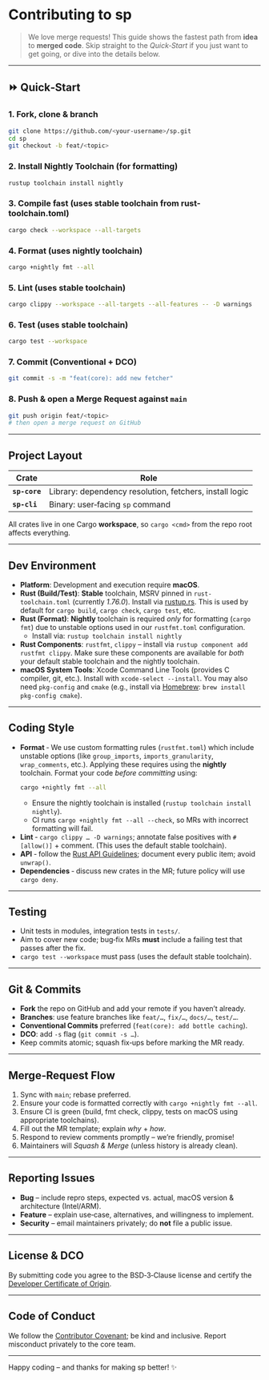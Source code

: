 # Contributing to sp

> We love merge requests! This guide shows the fastest path from **idea** to **merged code**. Skip straight to the *Quick‑Start* if you just want to get going, or dive into the details below.

---

## ⏩ Quick‑Start

### 1. Fork, clone & branch
```bash
git clone https://github.com/<your-username>/sp.git
cd sp
git checkout -b feat/<topic>
```

### 2. Install Nightly Toolchain (for formatting)
```bash
rustup toolchain install nightly
```

### 3. Compile fast (uses stable toolchain from rust-toolchain.toml)
```bash
cargo check --workspace --all-targets
```

### 4. Format (uses nightly toolchain)
```bash
cargo +nightly fmt --all
```

### 5. Lint (uses stable toolchain)
```bash
cargo clippy --workspace --all-targets --all-features -- -D warnings
```

### 6. Test (uses stable toolchain)
```bash
cargo test --workspace
```

### 7. Commit (Conventional + DCO)
```bash
git commit -s -m "feat(core): add new fetcher"
```

### 8. Push & open a Merge Request against `main`
```bash
git push origin feat/<topic>
# then open a merge request on GitHub
```

-----

## Project Layout

| Crate               | Role                                                     |
| ------------------- | -------------------------------------------------------- |
| **`sp-core`** | Library: dependency resolution, fetchers, install logic  |
| **`sp-cli`**  | Binary: user‑facing `sp` command                   |

All crates live in one Cargo **workspace**, so `cargo <cmd>` from the repo root affects everything.

-----

## Dev Environment

  * **Platform**: Development and execution require **macOS**.
  * **Rust (Build/Test)**: **Stable** toolchain, MSRV pinned in `rust-toolchain.toml` (currently *1.76.0*). Install via [rustup.rs][rustup.rs]. This is used by default for `cargo build`, `cargo check`, `cargo test`, etc.
  * **Rust (Format)**: **Nightly** toolchain is required *only* for formatting (`cargo fmt`) due to unstable options used in our `rustfmt.toml` configuration.
      * Install via: `rustup toolchain install nightly`
  * **Rust Components**: `rustfmt`, `clippy` – install via `rustup component add rustfmt clippy`. Make sure these components are available for *both* your default stable toolchain and the nightly toolchain.
  * **macOS System Tools**: Xcode Command Line Tools (provides C compiler, git, etc.). Install with `xcode-select --install`. You may also need `pkg-config` and `cmake` (e.g., install via [Homebrew][Homebrew]: `brew install pkg-config cmake`).

-----

## Coding Style

  * **Format** ‑ We use custom formatting rules (`rustfmt.toml`) which include unstable options (like `group_imports`, `imports_granularity`, `wrap_comments`, etc.). Applying these requires using the **nightly** toolchain. Format your code *before committing* using:
    ```bash
    cargo +nightly fmt --all
    ```
      * Ensure the nightly toolchain is installed (`rustup toolchain install nightly`).
      * CI runs `cargo +nightly fmt --all --check`, so MRs with incorrect formatting will fail.
  * **Lint** ‑ `cargo clippy … -D warnings`; annotate false positives with `#[allow()]` + comment. (This uses the default stable toolchain).
  * **API** ‑ follow the [Rust API Guidelines][Rust API Guidelines]; document every public item; avoid `unwrap()`.
  * **Dependencies** ‑ discuss new crates in the MR; future policy will use `cargo deny`.

-----

## Testing

  * Unit tests in modules, integration tests in `tests/`.
  * Aim to cover new code; bug‑fix MRs **must** include a failing test that passes after the fix.
  * `cargo test --workspace` must pass (uses the default stable toolchain).

-----

## Git & Commits

  * **Fork** the repo on GitHub and add your remote if you haven’t already.
  * **Branches**: use feature branches like `feat/…`, `fix/…`, `docs/…`, `test/…`.
  * **Conventional Commits** preferred (`feat(core): add bottle caching`).
  * **DCO**: add `-s` flag (`git commit -s …`).
  * Keep commits atomic; squash fix‑ups before marking the MR ready.

-----

## Merge‑Request Flow

1.  Sync with `main`; rebase preferred.
2.  Ensure your code is formatted correctly with `cargo +nightly fmt --all`.
3.  Ensure CI is green (build, fmt check, clippy, tests on macOS using appropriate toolchains).
4.  Fill out the MR template; explain *why* + *how*.
5.  Respond to review comments promptly – we’re friendly, promise!
6.  Maintainers will *Squash & Merge* (unless history is already clean).

-----

## Reporting Issues

  * **Bug** – include repro steps, expected vs. actual, macOS version & architecture (Intel/ARM).
  * **Feature** – explain use‑case, alternatives, and willingness to implement.
  * **Security** – email maintainers privately; do **not** file a public issue.

-----

## License & DCO

By submitting code you agree to the BSD‑3‑Clause license and certify the [Developer Certificate of Origin][Developer Certificate of Origin].

-----

## Code of Conduct

We follow the [Contributor Covenant][Contributor Covenant]; be kind and inclusive. Report misconduct privately to the core team.

-----

Happy coding – and thanks for making sp better! ✨

[rustup.rs]: https://rustup.rs/
[homebrew]: https://brew.sh/
[Rust API Guidelines]: https://rust-lang.github.io/api-guidelines/
[Developer Certificate of Origin]: https://developercertificate.org/
[Contributor Covenant]: https://www.contributor-covenant.org/version/2/1/code_of_conduct/

